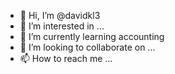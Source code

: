- 👋 Hi, I’m @davidkl3
- 👀 I’m interested in ...
- 🌱 I’m currently learning accounting 
- 💞️ I’m looking to collaborate on ...
- 📫 How to reach me ...

<!---
davidkl3/davidkl3 is a ✨ special ✨ repository because its `README.md` (this file) appears on your GitHub profile.
You can click the Preview link to take a look at your changes.
--->
